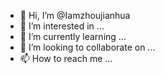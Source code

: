 - 👋 Hi, I’m @Iamzhoujianhua
- 👀 I’m interested in ...
- 🌱 I’m currently learning ...
- 💞️ I’m looking to collaborate on ...
- 📫 How to reach me ...

<!---
Iamzhoujianhua/Iamzhoujianhua is a ✨ special ✨ repository because its `README.md` (this file) appears on your GitHub profile.
You can click the Preview link to take a look at your changes.
--->

